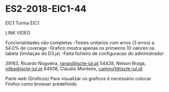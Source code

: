 # ES2-2018-EIC1-44

EIC1 Turma EIC1

LINK VIDEO

Funcionalidades não completas
-Testes unitarios com erros (3 erros) a 54.0% de coverage
-Grafico mostra apenas os primeiros 10 valores na tabela (limitaçao do D3.js)
-Falta ficheiro de configuracao do administrador

39163, Ricardo Nogueira, ranao@iscte-iul.pt
54428, Nelson Braga, njtba@iscte-iul.pt
64936, Cláudio Monteiro, cammo1@iscte-iul.pt

Parte web (Graficos)
Para visualizar os graficos é necessário colocar Firefox como browser predefinido
